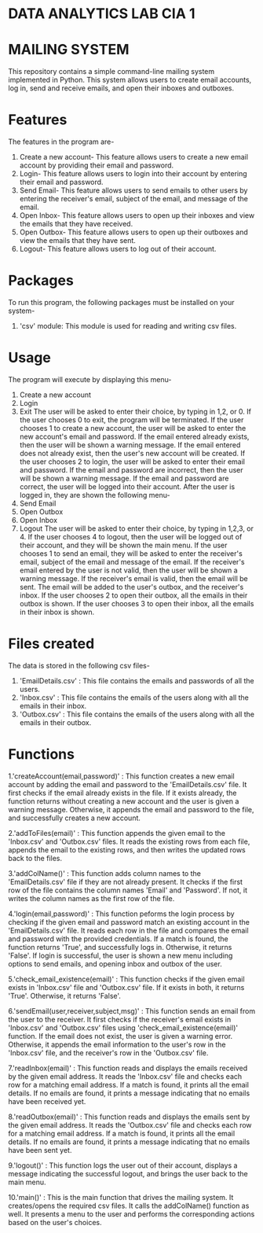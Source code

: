 # DATA ANALYTICS LAB CIA 1
# MAILING SYSTEM

This repository contains a simple command-line mailing system implemented in Python. This system allows users to create email accounts, log in, send and receive emails, and open their inboxes and outboxes.

# Features
The features in the program are-
1. Create a new account- This feature allows users to create a new email account by providing their email and password.
2. Login- This feature allows users to login into their account by entering their email and password.
3. Send Email- This feature allows users to send emails to other users by entering the receiver's email, subject of the email, and message of the email.
4. Open Inbox- This feature allows users to open up their inboxes and view the emails that they have received.
5. Open Outbox- This feature allows users to open up their outboxes and view the emails that they have sent.
6. Logout- This feature allows users to log out of their account.

# Packages
To run this program, the following packages must be installed on your system-
1. 'csv' module: This module is used for reading and writing csv files.

# Usage
The program will execute by displaying this menu-
1. Create a new account
2. Login
0. Exit
The user will be asked to enter their choice, by typing in 1,2, or 0.
If the user chooses 0 to exit, the program will be terminated.
If the user chooses 1 to create a new account, the user will be asked to enter the new account's email and password. If the email entered already exists, then the user will be shown a warning message. If the email entered does not already exist, then the user's new account will be created.
If the user chooses 2 to login, the user will be asked to enter their email and password. If the email and password are incorrect, then the user will be shown a warning message. If the email and password are correct, the user will be logged into their account.
After the user is logged in, they are shown the following menu-
1. Send Email
2. Open Outbox
3. Open Inbox
4. Logout
The user will be asked to enter their choice, by typing in 1,2,3, or 4.
If the user chooses 4 to logout, then the user will be logged out of their account, and they will be shown the main menu.
If the user chooses 1 to send an email, they will be asked to enter the receiver's email, subject of the email and message of the email. If the receiver's email entered by the user is not valid, then the user will be shown a warning message. If the receiver's email is valid, then the email will be sent. The email will be added to the user's outbox, and the receiver's inbox.
If the user chooses 2 to open their outbox, all the emails in their outbox is shown.
If the user chooses 3 to open their inbox, all the emails in their inbox is shown.

# Files created
The data is stored in the following csv files-
1. 'EmailDetails.csv' : This file contains the emails and passwords of all the users.
2. 'Inbox.csv' : This file contains the emails of the users along with all the emails in their inbox.
3. 'Outbox.csv' : This file contains the emails of the users along with all the emails in their outbox.

# Functions
1.'createAccount(email,password)' : This function creates a new email account by adding the email and password to the 'EmailDetails.csv' file. It first checks if the email already exists in the file. If it exists already, the function returns without creating a new account and the user is given a warning message. Otherwise, it appends the email and password to the file, and successfully creates a new account.

2.'addToFiles(email)' : This function appends the given email to the 'Inbox.csv' and 'Outbox.csv' files. It reads the existing rows from each file, appends the email to the existing rows, and then writes the updated rows back to the files.

3.'addColName()' : This function adds column names to the 'EmailDetails.csv' file if they are not already present. It checks if the first row of the file contains the column names 'Email' and 'Password'. If not, it writes the column names as the first row of the file.

4.'login(email,password)' : This function peforms the login process by checking if the given email and password match an existing account in the 'EmailDetails.csv' file. It reads each row in the file and compares the email and password with the provided credentials. If a match is found, the function returns 'True', and successfully logs in. Otherwise, it returns 'False'. If login is successful, the user is shown a new menu including options to send emails, and opening inbox and outbox of the user.

5.'check_email_existence(email)' : This function checks if the given email exists in 'Inbox.csv' file and 'Outbox.csv' file. If it exists in both, it returns 'True'. Otherwise, it returns 'False'.

6.'sendEmail(user,receiver,subject,msg)' : This function sends an email from the user to the receiver. It first checks if the receiver's email exists in 'Inbox.csv' and 'Outbox.csv' files using 'check_email_existence(email)' function. If the email does not exist, the user is given a warning error. Otherwise, it appends the email information to the user's row in the 'Inbox.csv' file, and the receiver's row in the 'Outbox.csv' file.

7.'readInbox(email)' : This function reads and displays the emails received by the given email address. It reads the 'Inbox.csv' file and checks each row for a matching email address. If a match is found, it prints all the email details. If no emails are found, it prints a message indicating that no emails have been received yet.

8.'readOutbox(email)' : This function reads and displays the emails sent by the given email address. It reads the 'Outbox.csv' file and checks each row for a matching email address. If a match is found, it prints all the email details. If no emails are found, it prints a message indicating that no emails have been sent yet.

9.'logout()' : This function logs the user out of their account, displays a message indicating the successful logout, and brings the user back to the main menu.

10.'main()' : This is the main function that drives the mailing system. It creates/opens the required csv files. It calls the addColName() function as well. It presents a menu to the user and performs the corresponding actions based on the user's choices.

